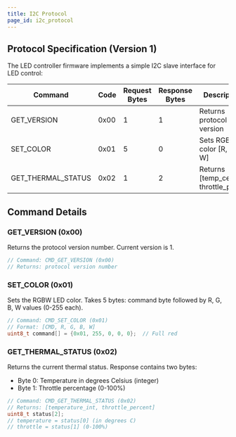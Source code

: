 ```yaml
---
title: I2C Protocol
page_id: i2c_protocol
---
```


## Protocol Specification (Version 1)

The LED controller firmware implements a simple I2C slave interface for LED control:

| Command | Code | Request Bytes | Response Bytes | Description |
|---------|------|---------------|----------------|-------------|
| GET_VERSION | 0x00 | 1 | 1 | Returns protocol version |
| SET_COLOR | 0x01 | 5 | 0 | Sets RGBW color [R, G, B, W] |
| GET_THERMAL_STATUS | 0x02 | 1 | 2 | Returns [temp_celsius, throttle_pct] |

## Command Details

### GET_VERSION (0x00)

Returns the protocol version number. Current version is 1.

```c
// Command: CMD_GET_VERSION (0x00)
// Returns: protocol version number
```

### SET_COLOR (0x01)

Sets the RGBW LED color. Takes 5 bytes: command byte followed by R, G, B, W values (0-255 each).

```c
// Command: CMD_SET_COLOR (0x01)
// Format: [CMD, R, G, B, W]
uint8_t command[] = {0x01, 255, 0, 0, 0};  // Full red
```

### GET_THERMAL_STATUS (0x02)

Returns the current thermal status. Response contains two bytes:
- Byte 0: Temperature in degrees Celsius (integer)
- Byte 1: Throttle percentage (0-100%)

```c
// Command: CMD_GET_THERMAL_STATUS (0x02)
// Returns: [temperature_int, throttle_percent]
uint8_t status[2];
// temperature = status[0] (in degrees C)
// throttle = status[1] (0-100%)
```
